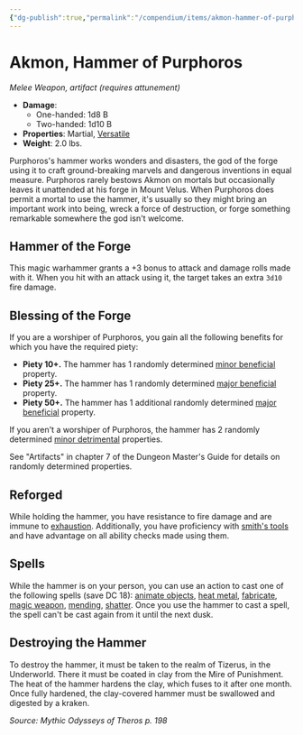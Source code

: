 ```yaml
---
{"dg-publish":true,"permalink":"/compendium/items/akmon-hammer-of-purphoros-mot/","tags":["compendium/src/5e/mot","item/attunement/required","item/property/martial","item/property/versatile","item/rarity/artifact","item/weapon/martial/melee"]}
---
```


# Akmon, Hammer of Purphoros
*Melee Weapon, artifact (requires attunement)*  

- **Damage**:
  - One-handed: 1d8 B
  - Two-handed: 1d10 B
- **Properties**: Martial, [Versatile](rules/item-properties.md#Versatile)
- **Weight**: 2.0 lbs.

Purphoros's hammer works wonders and disasters, the god of the forge using it to craft ground-breaking marvels and dangerous inventions in equal measure. Purphoros rarely bestows Akmon on mortals but occasionally leaves it unattended at his forge in Mount Velus. When Purphoros does permit a mortal to use the hammer, it's usually so they might bring an important work into being, wreck a force of destruction, or forge something remarkable somewhere the god isn't welcome.

## Hammer of the Forge

This magic warhammer grants a +3 bonus to attack and damage rolls made with it. When you hit with an attack using it, the target takes an extra `3d10` fire damage.

## Blessing of the Forge

If you are a worshiper of Purphoros, you gain all the following benefits for which you have the required piety:

- **Piety 10+.** The hammer has 1 randomly determined [minor beneficial](compendium/tables/artifact-properties-minor-beneficial-properties.md) property.  
- **Piety 25+.** The hammer has 1 randomly determined [major beneficial](compendium/tables/artifact-properties-major-beneficial-properties.md) property.  
- **Piety 50+.** The hammer has 1 additional randomly determined [major beneficial](compendium/tables/artifact-properties-major-beneficial-properties.md) property.  

If you aren't a worshiper of Purphoros, the hammer has 2 randomly determined [minor detrimental](compendium/tables/artifact-properties-minor-detrimental-properties.md) properties.

See "Artifacts" in chapter 7 of the Dungeon Master's Guide for details on randomly determined properties.

## Reforged

While holding the hammer, you have resistance to fire damage and are immune to [exhaustion](rules/conditions.md#exhaustion). Additionally, you have proficiency with [smith's tools](compendium/items/smiths-tools.md) and have advantage on all ability checks made using them.

## Spells

While the hammer is on your person, you can use an action to cast one of the following spells (save DC 18): [animate objects](compendium/spells/animate-objects.md), [heat metal](compendium/spells/heat-metal.md), [fabricate](compendium/spells/fabricate.md), [magic weapon](compendium/spells/magic-weapon.md), [mending](compendium/spells/mending.md), [shatter](compendium/spells/shatter.md). Once you use the hammer to cast a spell, the spell can't be cast again from it until the next dusk.

## Destroying the Hammer

To destroy the hammer, it must be taken to the realm of Tizerus, in the Underworld. There it must be coated in clay from the Mire of Punishment. The heat of the hammer hardens the clay, which fuses to it after one month. Once fully hardened, the clay-covered hammer must be swallowed and digested by a kraken.

*Source: Mythic Odysseys of Theros p. 198*
